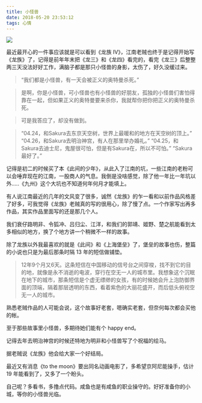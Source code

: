 ```yaml
---
title: 小怪兽
date: 2018-05-20 23:53:12
tags: 心情
---
```


![](/blog/img/erii.jpg)

最近最开心的一件事应该就是可以看到《龙族 IV》，江南老贼也终于是记得开始写《龙族》了，记得是前年年末把《龙三》和《龙四》看完的，看完《龙三》后整整两三天没法好好工作，满脑子都是那只小怪兽的身影，太伤了，好久没缓过来。

<!--more-->

> “我们都是小怪兽，有一天会被正义的奥特曼杀死。”

> 是啊，你是小怪兽，可小怪兽也有小怪兽的好朋友，孤独的小怪兽们害怕得靠在一起，但如果正义的奥特曼要来杀你，我就帮你把你把正义的奥特曼杀死。

> 可是我答应了，却没有做到。

> “04.24，和Sakura去东京天空树，世界上最暖和的地方在天空树的顶上。”
“04.26，和Sakura去明治神宫，有人在那里举办婚礼。”
“04.25，和Sakura去迪士尼，鬼屋很可怕，但是有Sakura在，所以不可怕。”
“Sakura最好了。”

记得是初二的时候买了本《此间的少年》，从此入了江南的坑，一些江南的老粉可以会唾弃现在的江南，一股商人的气息。我倒是没啥感觉，除了他一年比一年坑以外.....《九州》这个大坑也不知道何年何月才能填上。

有人说江南最近的几年的文风变了很多，诚然《龙族》的乍一看和以前作品风格差了好多，可我觉得《龙族》老贼真的写的很用心，除了慢了点。一个作家写出再多作品，其实作品里面写的还是那几个人。

我们衰仔路明非、令狐冲、吕归尘、江洋，和我们的郭靖、姬野、楚之航能看到太多相似的地方，换了个地方讲一个稍微不一样的故事。

除了龙族以外我最喜欢的就是《此间》和《上海堡垒》了，堡垒的故事也伤，整篇的小说也只是为最后那条时隔 13 年的短信做铺垫。

> 12年9个月又6天。这条短信在中国移动的信号台之间穿梭，找不到它的目的地，就像是永不消逝的电波，穿行在空无一人的城市里。我想象这个沉眠在地下的城市，那条短信是个虚无缥缈的女孩，有的时候她会升上泡防御界面的顶端，隔着那层透明的东西，看着紫色的大丽花盛开，而后低头俯视空无一人的城市。

熟悉老贼作品的人可能会说，这个故事好老套，嗯确实老套，但奈何每次都会买他的帐。

至于那些故事里小怪兽，多期待她们能有个 happy end。

记得去年去明治神宫的时候还特地为明非和小怪兽写了个祝福的绘马。

据老贼说《龙族》他会给大家一个好结局。

最近又有消息《to the moon》要出同名动画电影了，多希望京阿尼能操手，估计 19 年能看到了，又多了一个盼头。

自己呢？多看书，多撸点代码。咸鱼也是有咸鱼的职业操守的。好好准备你的小城，等你的小怪兽光临。
